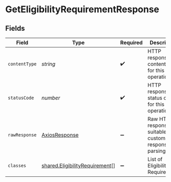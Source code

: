 # GetEligibilityRequirementResponse


## Fields

| Field                                                                            | Type                                                                             | Required                                                                         | Description                                                                      |
| -------------------------------------------------------------------------------- | -------------------------------------------------------------------------------- | -------------------------------------------------------------------------------- | -------------------------------------------------------------------------------- |
| `contentType`                                                                    | *string*                                                                         | :heavy_check_mark:                                                               | HTTP response content type for this operation                                    |
| `statusCode`                                                                     | *number*                                                                         | :heavy_check_mark:                                                               | HTTP response status code for this operation                                     |
| `rawResponse`                                                                    | [AxiosResponse](https://axios-http.com/docs/res_schema)                          | :heavy_minus_sign:                                                               | Raw HTTP response; suitable for custom response parsing                          |
| `classes`                                                                        | [shared.EligibilityRequirement](../../models/shared/eligibilityrequirement.md)[] | :heavy_minus_sign:                                                               | List of Eligibility Requirements                                                 |